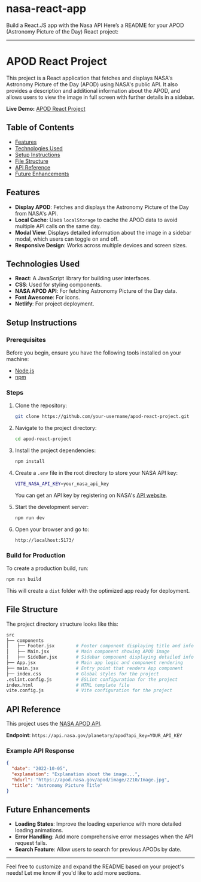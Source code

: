 # nasa-react-app
 Build a React.JS app with the Nasa API
Here’s a README for your APOD (Astronomy Picture of the Day) React project:

---

# APOD React Project

This project is a React application that fetches and displays NASA's Astronomy Picture of the Day (APOD) using NASA's public API. It also provides a description and additional information about the APOD, and allows users to view the image in full screen with further details in a sidebar.

**Live Demo:** [APOD React Project](https://apod-react-project28.netlify.app/)

## Table of Contents

- [Features](#features)
- [Technologies Used](#technologies-used)
- [Setup Instructions](#setup-instructions)
- [File Structure](#file-structure)
- [API Reference](#api-reference)
- [Future Enhancements](#future-enhancements)

## Features

- **Display APOD**: Fetches and displays the Astronomy Picture of the Day from NASA's API.
- **Local Cache**: Uses `localStorage` to cache the APOD data to avoid multiple API calls on the same day.
- **Modal View**: Displays detailed information about the image in a sidebar modal, which users can toggle on and off.
- **Responsive Design**: Works across multiple devices and screen sizes.

## Technologies Used

- **React**: A JavaScript library for building user interfaces.
- **CSS**: Used for styling components.
- **NASA APOD API**: For fetching Astronomy Picture of the Day data.
- **Font Awesome**: For icons.
- **Netlify**: For project deployment.

## Setup Instructions

### Prerequisites
Before you begin, ensure you have the following tools installed on your machine:

- [Node.js](https://nodejs.org/)
- [npm](https://www.npmjs.com/)

### Steps

1. Clone the repository:
   ```bash
   git clone https://github.com/your-username/apod-react-project.git
   ```

2. Navigate to the project directory:
   ```bash
   cd apod-react-project
   ```

3. Install the project dependencies:
   ```bash
   npm install
   ```

4. Create a `.env` file in the root directory to store your NASA API key:
   ```bash
   VITE_NASA_API_KEY=your_nasa_api_key
   ```
   You can get an API key by registering on NASA's [API website](https://api.nasa.gov/).

5. Start the development server:
   ```bash
   npm run dev
   ```

6. Open your browser and go to:
   ```
   http://localhost:5173/
   ```

### Build for Production

To create a production build, run:

```bash
npm run build
```

This will create a `dist` folder with the optimized app ready for deployment.

## File Structure

The project directory structure looks like this:

```bash
src
├── components
│   ├── Footer.jsx        # Footer component displaying title and info button
│   ├── Main.jsx          # Main component showing APOD image
│   ├── SideBar.jsx       # Sidebar component displaying detailed info about APOD
├── App.jsx               # Main app logic and component rendering
├── main.jsx              # Entry point that renders App component
├── index.css             # Global styles for the project
.eslint.config.js         # ESLint configuration for the project
index.html                # HTML template file
vite.config.js            # Vite configuration for the project
```

## API Reference

This project uses the [NASA APOD API](https://api.nasa.gov/). 

**Endpoint**: `https://api.nasa.gov/planetary/apod?api_key=YOUR_API_KEY`

### Example API Response
```json
{
  "date": "2022-10-05",
  "explanation": "Explanation about the image...",
  "hdurl": "https://apod.nasa.gov/apod/image/2210/Image.jpg",
  "title": "Astronomy Picture Title"
}
```

## Future Enhancements

- **Loading States**: Improve the loading experience with more detailed loading animations.
- **Error Handling**: Add more comprehensive error messages when the API request fails.
- **Search Feature**: Allow users to search for previous APODs by date.

---

Feel free to customize and expand the README based on your project's needs! Let me know if you'd like to add more sections.
